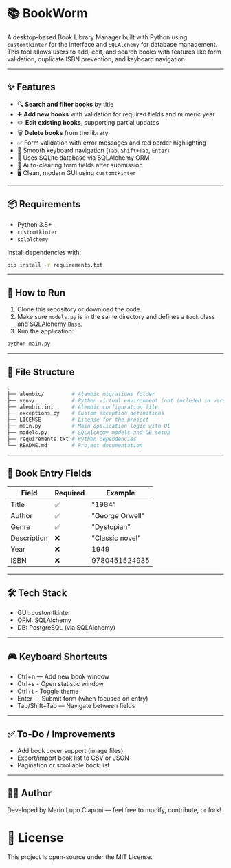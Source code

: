 # 📚 BookWorm

A desktop-based Book Library Manager built with Python using `customtkinter` for the interface and `SQLAlchemy` for database management. This tool allows users to add, edit, and search books with features like form validation, duplicate ISBN prevention, and keyboard navigation.

---

## ✨ Features

- 🔍 **Search and filter books** by title
- ➕ **Add new books** with validation for required fields and numeric year
- ✏️ **Edit existing books**, supporting partial updates
- 🗑️ **Delete books** from the library
- ✅ Form validation with error messages and red border highlighting
- 🎯 Smooth keyboard navigation (`Tab`, `Shift+Tab`, `Enter`)
- 🧠 Uses SQLite database via SQLAlchemy ORM
- 🧼 Auto-clearing form fields after submission
- 🖥️ Clean, modern GUI using `customtkinter`

---

## 📦 Requirements

- Python 3.8+
- `customtkinter`
- `sqlalchemy`

Install dependencies with:

```bash
pip install -r requirements.txt
```

---

## 🚀 How to Run

1. Clone this repository or download the code.
2. Make sure `models.py` is in the same directory and defines a `Book` class and SQLAlchemy `Base`.
3. Run the application:

```bash
python main.py
```

---

## 📂 File Structure

```graphql
.
├── alembic/         # Alembic migrations folder
├── venv/            # Python virtual environment (not included in version control)
├── alembic.ini      # Alembic configuration file
├── exceptions.py    # Custom exception definitions
├── LICENSE          # License for the project
├── main.py          # Main application logic with UI
├── models.py        # SQLAlchemy models and DB setup
├── requirements.txt # Python dependencies
└── README.md        # Project documentation

```

---

## 📘 Book Entry Fields

| Field       | Required | Example           |
|-------------|----------|-------------------|
| Title       | ✅       | "1984"            |
| Author      | ✅       | "George Orwell"   |
| Genre       | ✅       | "Dystopian"       |
| Description | ❌       | "Classic novel"   |
| Year        | ❌       | 1949              |
| ISBN        | ❌       | 9780451524935     |


---

## 🛠️ Tech Stack

- GUI: customtkinter
- ORM: SQLAlchemy
- DB: PostgreSQL (via SQLAlchemy)

---

## 🎮 Keyboard Shortcuts

- Ctrl+n — Add new book window
- Ctrl+s - Open statistic window
- Ctrl+t - Toggle theme
- Enter — Submit form (when focused on entry)
- Tab/Shift+Tab — Navigate between fields

---

## ✅ To-Do / Improvements

- Add book cover support (image files)
- Export/import book list to CSV or JSON
- Pagination or scrollable book list

---

## 🧑‍💻 Author

Developed by Mario Lupo Ciaponi — feel free to modify, contribute, or fork!

# 📝 License

This project is open-source under the MIT License.

